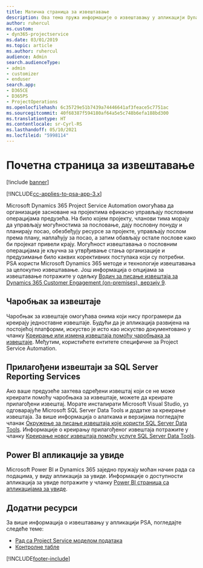 ```yaml
---
title: Матична страница за извештавање
description: Ова тема пружа информације о извештавању у апликацији Dynamics 365 Project Service Automation.
author: ruhercul
ms.custom:
- dyn365-projectservice
ms.date: 03/01/2019
ms.topic: article
ms.author: ruhercul
audience: Admin
search.audienceType:
- admin
- customizer
- enduser
search.app:
- D365CE
- D365PS
- ProjectOperations
ms.openlocfilehash: 6c35729e51b7439a74446641af3feace5c7751ac
ms.sourcegitcommit: 40f68387f594180af64a5e5c748b6efa188bd300
ms.translationtype: HT
ms.contentlocale: sr-Cyrl-RS
ms.lasthandoff: 05/10/2021
ms.locfileid: "5998114"
---
```

# <a name="reporting-home-page"></a>Почетна страница за извештавање

[!include [banner](../includes/psa-now-project-operations.md)]

[!INCLUDE[cc-applies-to-psa-app-3.x](../includes/cc-applies-to-psa-app-3x.md)]

Microsoft Dynamics 365 Project Service Automation омогућава да организације засноване на пројектима ефикасно управљају пословним операцијама предузећа. На било којем пројекту, чланови тима морају да управљају могућностима за пословање, дају пословну понуду и планирају посао, обезбеђују ресурсе за пројекте, управљају послом према плану, наплаћују за посао, а затим обављају остале послове како би пројекат привели крају. Могућност извештавања о пословним операцијама је кључна за утврђивање стања организације и предузимање било каквих корективних поступака који су потребни. PSA користи Microsoft Dynamics 365 методе и технологије извештавања за целокупно извештавање. Још информација о опцијама за извештавање потражите у одељку [Водич за писање извештаја за Dynamics 365 Customer Engagement (on-premises), верзију 9](/dynamics365/customerengagement/on-premises/analytics/reporting-analytics-with-dynamics-365).

## <a name="report-wizard"></a>Чаробњак за извештаје

Чаробњак за извештаје омогућава онима који нису програмери да креирају једноставне извештаје. Будући да је апликација развијена на постојећој платформи, искуство је исто као искуство документовано у чланку [Креирање или измена извештаја помоћу чаробњака за извештаје](/dynamics365/customerengagement/on-premises/basics/create-edit-copy-report-wizard). Међутим, користићете ентитете специфичне за Project Service Automation.

## <a name="custom-sql-server-reporting-services-reports"></a>Прилагођени извештаји за SQL Server Reporting Services

Ако ваше предузеће захтева одређени извештај који се не може креирати помоћу чаробњака за извештаје, можете да креирате прилагођени извештај. Морате инсталирати Microsoft Visual Studio, уз одговарајуће Microsoft SQL Server Data Tools и додатке за креирање извештаја. За више информација о алаткама и верзијама погледајте чланак [Окружење за писање извештаја које користи SQL Server Data Tools](/dynamics365/customerengagement/on-premises/analytics/report-writing-environment-using-sql-server-data-tools). Информације о креирању прилагођеног извештаја потражите у чланку [Креирање новог извештаја помоћу услуге SQL Server Data Tools](/dynamics365/customerengagement/on-premises/analytics/create-a-new-report-using-sql-server-data-tools).

## <a name="power-bi-insights-apps"></a>Power BI апликације за увиде

Microsoft Power BI и Dynamics 365 заједно пружају моћан начин рада са подацима, у виду апликација за увиде. Информације о доступности апликација за увиде потражите у чланку [Power BI страница са апликацијама за увиде](https://powerbi.microsoft.com/power-bi-insights-apps/).


## <a name="additional-resources"></a>Додатни ресурси
За више информација о извештавању у апликацији PSA, погледајте следеће теме:

- [Рад са Project Service моделом података](reports-working-project-service-data-model.md)
- [Контролне табле](reports-dashboards.md)



[!INCLUDE[footer-include](../includes/footer-banner.md)]